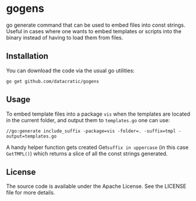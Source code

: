 # gogens #

go generate command that can be used to embed files into const strings.
Useful in cases where one wants to embed templates or scripts into the binary
instead of having to load them from files.


## Installation ##

You can download the code via the usual go utilities:

```
go get github.com/datacratic/gogens
```

## Usage ##

To embed template files into a package `vis` when the templates are located in
the current folder, and output them to `templates.go` one can use:
```
//go:generate include_suffix -package=vis -folder=. -suffix=tmpl -output=templates.go
```

A handy helper function gets created Get`suffix in uppercase` (in this case `GetTMPL()`) which returns a slice of all the const strings generated.

## License ##

The source code is available under the Apache License. See the LICENSE file for
more details.
